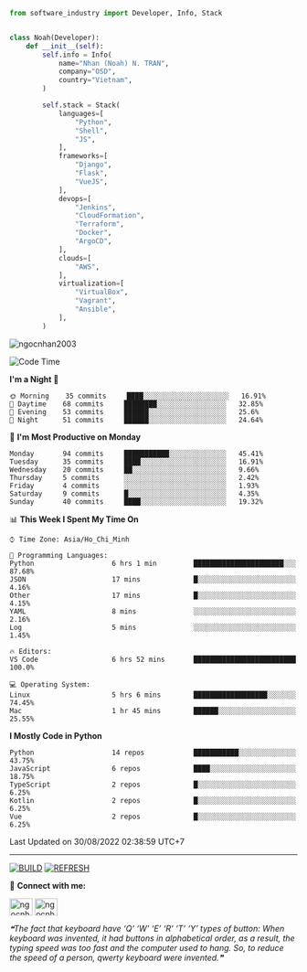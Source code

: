 ```python
from software_industry import Developer, Info, Stack


class Noah(Developer):
    def __init__(self):
        self.info = Info(
            name="Nhan (Noah) N. TRAN",
            company="OSD",
            country="Vietnam",
        )

        self.stack = Stack(
            languages=[
                "Python",
                "Shell",
                "JS",
            ],
            frameworks=[
                "Django",
                "Flask",
                "VueJS",
            ],
            devops=[
                "Jenkins",
                "CloudFormation",
                "Terraform",
                "Docker",
                "ArgoCD",
            ],
            clouds=[
                "AWS",
            ],
            virtualization=[
                "VirtualBox",
                "Vagrant",
                "Ansible",
            ],
        )
```
<img src="https://komarev.com/ghpvc/?username=ngocnhan2003&label=Profile%20views&color=0e75b6&style=flat" alt="ngocnhan2003" /> 

<!--START_SECTION:waka-->
![Code Time](http://img.shields.io/badge/Code%20Time-474%20hrs%201%20min-blue)

**I'm a Night 🦉** 

```text
🌞 Morning    35 commits     ████░░░░░░░░░░░░░░░░░░░░░   16.91% 
🌆 Daytime    68 commits     ████████░░░░░░░░░░░░░░░░░   32.85% 
🌃 Evening    53 commits     ██████░░░░░░░░░░░░░░░░░░░   25.6% 
🌙 Night      51 commits     ██████░░░░░░░░░░░░░░░░░░░   24.64%

```
📅 **I'm Most Productive on Monday** 

```text
Monday       94 commits     ███████████░░░░░░░░░░░░░░   45.41% 
Tuesday      35 commits     ████░░░░░░░░░░░░░░░░░░░░░   16.91% 
Wednesday    20 commits     ██░░░░░░░░░░░░░░░░░░░░░░░   9.66% 
Thursday     5 commits      ░░░░░░░░░░░░░░░░░░░░░░░░░   2.42% 
Friday       4 commits      ░░░░░░░░░░░░░░░░░░░░░░░░░   1.93% 
Saturday     9 commits      █░░░░░░░░░░░░░░░░░░░░░░░░   4.35% 
Sunday       40 commits     ████░░░░░░░░░░░░░░░░░░░░░   19.32%

```


📊 **This Week I Spent My Time On** 

```text
⌚︎ Time Zone: Asia/Ho_Chi_Minh

💬 Programming Languages: 
Python                   6 hrs 1 min         ██████████████████████░░░   87.68% 
JSON                     17 mins             █░░░░░░░░░░░░░░░░░░░░░░░░   4.16% 
Other                    17 mins             █░░░░░░░░░░░░░░░░░░░░░░░░   4.15% 
YAML                     8 mins              ░░░░░░░░░░░░░░░░░░░░░░░░░   2.16% 
Log                      5 mins              ░░░░░░░░░░░░░░░░░░░░░░░░░   1.45%

🔥 Editors: 
VS Code                  6 hrs 52 mins       █████████████████████████   100.0%

💻 Operating System: 
Linux                    5 hrs 6 mins        ██████████████████░░░░░░░   74.45% 
Mac                      1 hr 45 mins        ██████░░░░░░░░░░░░░░░░░░░   25.55%

```

**I Mostly Code in Python** 

```text
Python                   14 repos            ███████████░░░░░░░░░░░░░░   43.75% 
JavaScript               6 repos             ████░░░░░░░░░░░░░░░░░░░░░   18.75% 
TypeScript               2 repos             █░░░░░░░░░░░░░░░░░░░░░░░░   6.25% 
Kotlin                   2 repos             █░░░░░░░░░░░░░░░░░░░░░░░░   6.25% 
Vue                      2 repos             █░░░░░░░░░░░░░░░░░░░░░░░░   6.25%

```



 Last Updated on 30/08/2022 02:38:59 UTC+7
<!--END_SECTION:waka-->

<hr>

[![BUILD](https://github.com/ngocnhan2003/ngocnhan2003/actions/workflows/001_build.yml/badge.svg)](https://github.com/ngocnhan2003/ngocnhan2003/actions/workflows/001_build.yml)
[![REFRESH](https://github.com/ngocnhan2003/ngocnhan2003/actions/workflows/002_refresh.yml/badge.svg)](https://github.com/ngocnhan2003/ngocnhan2003/actions/workflows/002_refresh.yml)

🔗 **Connect with me:**

<a href="https://linkedin.com/in/ngocnhan2003" target="blank"><img align="center" src="https://raw.githubusercontent.com/rahuldkjain/github-profile-readme-generator/master/src/images/icons/Social/linked-in-alt.svg" alt="ngocnhan2003" height="30" width="40" /></a>
<a href="https://instagram.com/ngocnhan2003" target="blank"><img align="center" src="https://raw.githubusercontent.com/rahuldkjain/github-profile-readme-generator/master/src/images/icons/Social/instagram.svg" alt="ngocnhan2003" height="30" width="40" /></a>


<!--STARTS_HERE_QUOTE_README-->
<i>❝The fact that keyboard have ‘Q’ ‘W’ ‘E’ ‘R’ ‘T’ ‘Y’ types of button: When keyboard was invented, it had buttons in alphabetical order, as a result, the typing speed was too fast and the computer used to hang. So, to reduce the speed of a person, qwerty keyboard were invented.❞</i>
<!--ENDS_HERE_QUOTE_README-->